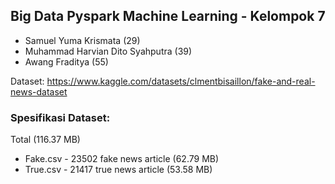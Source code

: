 ## **Big Data Pyspark Machine Learning - Kelompok 7**

- Samuel Yuma Krismata (29)
- Muhammad Harvian Dito Syahputra (39)
- Awang Fraditya (55)

Dataset: https://www.kaggle.com/datasets/clmentbisaillon/fake-and-real-news-dataset

### Spesifikasi Dataset:
Total (116.37 MB)
- Fake.csv - 23502 fake news article (62.79 MB)
- True.csv - 21417 true news article (53.58 MB)
